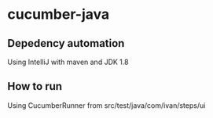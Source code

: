 # cucumber-java
## Depedency automation
Using IntelliJ with maven and JDK 1.8

## How to run
Using CucumberRunner from src/test/java/com/ivan/steps/ui
